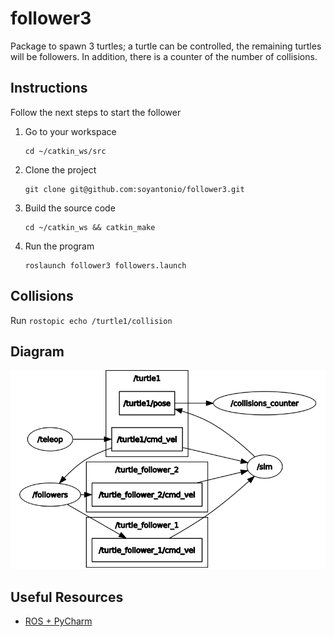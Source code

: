 follower3
=========

Package to spawn 3 turtles; a turtle can be controlled, the remaining turtles will be followers.
In addition, there is a counter of the number of collisions.

Instructions
------------
Follow the next steps to start the follower
1. Go to your workspace 
    ```
    cd ~/catkin_ws/src
    ```
2. Clone the project
    ```
    git clone git@github.com:soyantonio/follower3.git
    ```
3. Build the source code
   ```
   cd ~/catkin_ws && catkin_make
   ```
4. Run the program
   ```
   roslaunch follower3 followers.launch
   ```

Collisions
----------

Run `rostopic echo /turtle1/collision`

Diagram
-------
![topics and nodes](docs/Diagram01.png)

Useful Resources
----------------
- [ROS + PyCharm](https://www.youtube.com/watch?v=lTew9mbXrAs)
